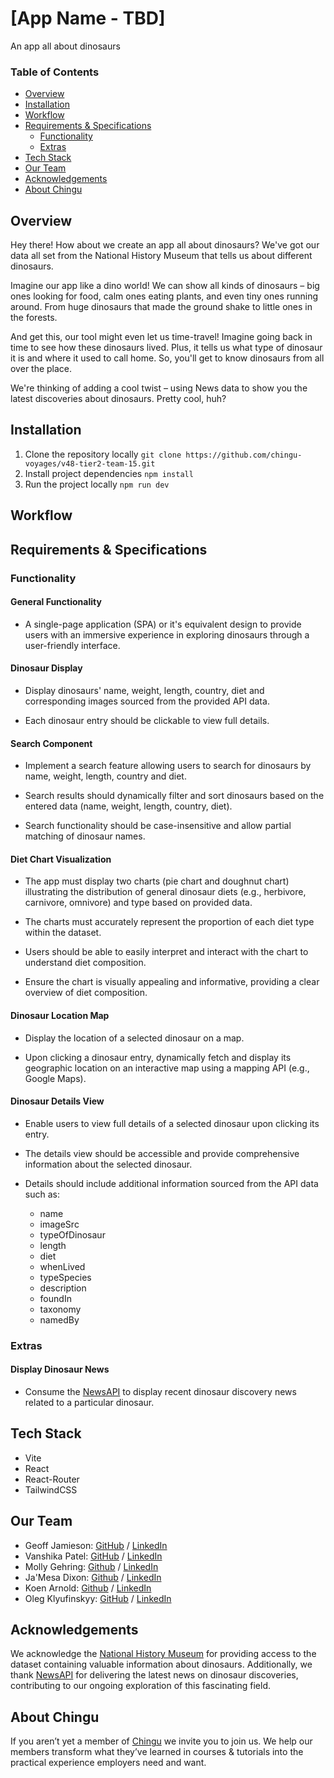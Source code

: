 # [App Name - TBD]

An app all about dinosaurs

### Table of Contents

- [Overview](#overview)
- [Installation](#installation)
- [Workflow](#workflow)
- [Requirements & Specifications](#requirements--specifications)
  - [Functionality](#functionality)
  - [Extras](#extras)
- [Tech Stack](#tech-stack)
- [Our Team](#our-team)
- [Acknowledgements](#acknowledgements)
- [About Chingu](#about-chingu)

## Overview

Hey there! How about we create an app all about dinosaurs? We've got our data all set from the National History Museum that tells us about different dinosaurs.

Imagine our app like a dino world! We can show all kinds of dinosaurs – big ones looking for food, calm ones eating plants, and even tiny ones running around. From huge dinosaurs that made the ground shake to little ones in the forests.

And get this, our tool might even let us time-travel! Imagine going back in time to see how these dinosaurs lived. Plus, it tells us what type of dinosaur it is and where it used to call home. So, you'll get to know dinosaurs from all over the place.

We're thinking of adding a cool twist – using News data to show you the latest discoveries about dinosaurs. Pretty cool, huh?

## Installation

1. Clone the repository locally
   `git clone https://github.com/chingu-voyages/v48-tier2-team-15.git`
   <br>
2. Install project dependencies
   `npm install`
   <br>
3. Run the project locally
   `npm run dev`

## Workflow

## Requirements & Specifications

### Functionality

#### General Functionality

- A single-page application (SPA) or it's equivalent design to provide users with an immersive experience in exploring dinosaurs through a user-friendly interface.

#### Dinosaur Display

- Display dinosaurs' name, weight, length, country, diet and corresponding images sourced from the provided API data.

- Each dinosaur entry should be clickable to view full details.

#### Search Component

- Implement a search feature allowing users to search for dinosaurs by name, weight, length, country and diet.

- Search results should dynamically filter and sort dinosaurs based on the entered data (name, weight, length, country, diet).

- Search functionality should be case-insensitive and allow partial matching of dinosaur names.

#### Diet Chart Visualization

- The app must display two charts (pie chart and doughnut chart) illustrating the distribution of general dinosaur diets (e.g., herbivore, carnivore, omnivore) and type based on provided data.

- The charts must accurately represent the proportion of each diet type within the dataset.

- Users should be able to easily interpret and interact with the chart to understand diet composition.

- Ensure the chart is visually appealing and informative, providing a clear overview of diet composition.

#### Dinosaur Location Map

- Display the location of a selected dinosaur on a map.

- Upon clicking a dinosaur entry, dynamically fetch and display its geographic location on an interactive map using a mapping API (e.g., Google Maps).

#### Dinosaur Details View

- Enable users to view full details of a selected dinosaur upon clicking its entry.

- The details view should be accessible and provide comprehensive information about the selected dinosaur.

- Details should include additional information sourced from the API data such as:

  - name
  - imageSrc
  - typeOfDinosaur
  - length
  - diet
  - whenLived
  - typeSpecies
  - description
  - foundIn
  - taxonomy
  - namedBy

### Extras

#### Display Dinosaur News

- Consume the [NewsAPI](https://newsapi.org/) to display recent dinosaur discovery news related to a particular dinosaur.

## Tech Stack

- Vite
- React
- React-Router
- TailwindCSS

## Our Team

- Geoff Jamieson: [GitHub](https://github.com/UnionPAC) / [LinkedIn](https://www.linkedin.com/in/geoffjamieson/)
- Vanshika Patel: [GitHub](https://github.com/vanshika-99) / [LinkedIn](https://linkedin.com/in/vanshikapatel)
- Molly Gehring: [Github](https://github.com/mkg1) / [LinkedIn](https://www.linkedin.com/in/mollykg/)
- Ja'Mesa Dixon: [Github](https://github.com/MeMeD10) / [LinkedIn](https://www.linkedin.com/in/jamesa-dixon/)
- Koen Arnold: [Github](https://github.com/koenarnold) / [LinkedIn](https://www.linkedin.com/in/arnoldkoen/)
- Oleg Klyufinskyy: [GitHub](https://github.com/olegklyufinskyy) / [LinkedIn](https://www.linkedin.com/in/oleg-klyufinskyy/)

## Acknowledgements

We acknowledge the [National History Museum](https://www.nhm.ac.uk/) for providing access to the dataset containing valuable information about dinosaurs. Additionally, we thank [NewsAPI](https://newsapi.org/) for delivering the latest news on dinosaur discoveries, contributing to our ongoing exploration of this fascinating field.

## About Chingu

If you aren’t yet a member of [Chingu](https://www.chingu.io/) we invite you to join us. We help our members transform what they’ve learned in courses & tutorials into the practical experience employers need and want.
